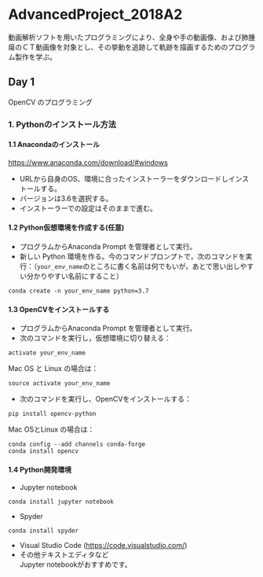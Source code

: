 # AdvancedProject_2018A2
動画解析ソフトを用いたプログラミングにより、全身や手の動画像、および肺腫瘍のＣＴ動画像を対象とし、その挙動を追跡して軌跡を描画するためのプログラム製作を学ぶ。
## Day 1
OpenCV のプログラミング
### 1. Pythonのインストール方法
#### 1.1 Anacondaのインストール
https://www.anaconda.com/download/#windows
- URLから自身のOS、環境に合ったインストーラーをダウンロードしインストールする。
- バージョンは3.6を選択する。
- インストーラーでの設定はそのままで進む。
#### 1.2 Python仮想環境を作成する(任意)
- プログラムからAnaconda Prompt を管理者として実行。
- 新しい Python 環境を作る。今のコマンドプロンプトで，次のコマンドを実行：（`your_env_name`のところに書く名前は何でもいが，あとで思い出しやすい分かりやすい名前にすること）
```
conda create -n your_env_name python=3.7
```
#### 1.3 OpenCVをインストールする
- プログラムからAnaconda Prompt を管理者として実行。
- 次のコマンドを実行し，仮想環境に切り替える：
```
activate your_env_name
```
Mac OS と Linux の場合は：
```
source activate your_env_name 
```
- 次のコマンドを実行し、OpenCVをインストールする：
```
pip install opencv-python
```
Mac OSとLinux の場合は：
```
conda config --add channels conda-forge
conda install opencv
```
#### 1.4 Python開発環境
- Jupyter notebook 
```
conda install jupyter notebook
```
- Spyder 
```
conda install spyder
```
- Visual Studio Code 
(https://code.visualstudio.com/)
- その他テキストエディタなど
<br/>Jupyter notebookがおすすめです。
